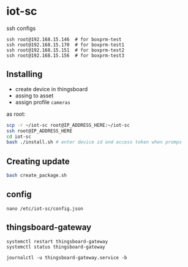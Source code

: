 # iot-sc

ssh configs
```
ssh root@192.168.15.146  # for boxprm-test
ssh root@192.168.15.170  # for boxprm-test1
ssh root@192.168.15.151  # for boxprm-test2
ssh root@192.168.15.156  # for boxprm-test3
```

## Installing

- create device in thingsboard 
- assing to asset
- assign profile `cameras`

as root:
``` sh
scp -r ~/iot-sc root@IP_ADDRESS_HERE:~/iot-sc
ssh root@IP_ADDRESS_HERE
cd iot-sc
bash ./install.sh # enter device id and access token when promps
```

## Creating update

``` sh
bash create_package.sh
```

## config 

```
nano /etc/iot-sc/config.json
```

## thingsboard-gateway

```
systemctl restart thingsboard-gateway
systemctl status thingsboard-gateway

journalctl -u thingsboard-gateway.service -b
```